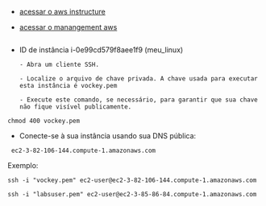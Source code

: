 -   [acessar o aws instructure](https://awsacademy.instructure.com/courses/27192/modules/items/2256037)

-   [acessar o manangement aws](https://us-east-1.console.aws.amazon.com/ec2/v2/home?region=us-east-1#Instances:)

```

```

-   ID de instância
    i-0e99cd579f8aee1f9 (meu_linux)

        - Abra um cliente SSH.

        - Localize o arquivo de chave privada. A chave usada para executar esta instância é vockey.pem

        - Execute este comando, se necessário, para garantir que sua chave não fique visível publicamente.

```
chmod 400 vockey.pem
```

-   Conecte-se à sua instância usando sua DNS pública:

` ec2-3-82-106-144.compute-1.amazonaws.com`

Exemplo:

```
ssh -i "vockey.pem" ec2-user@ec2-3-82-106-144.compute-1.amazonaws.com
```

```
ssh -i "labsuser.pem" ec2-user@ec2-3-85-86-84.compute-1.amazonaws.com
```
